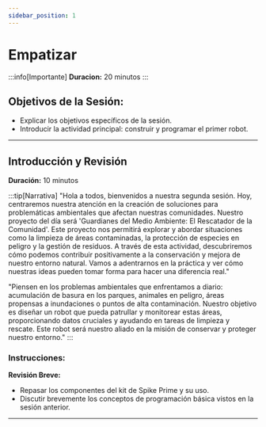 ```yaml
---
sidebar_position: 1
---
```


# Empatizar 

:::info[Importante]
**Duracion:** 20 minutos
:::

## Objetivos de la Sesión:
- Explicar los objetivos específicos de la sesión.
- Introducir la actividad principal: construir y programar el primer robot.


---

## Introducción y Revisión
**Duración:** 10 minutos

:::tip[Narrativa]
"Hola a todos, bienvenidos a nuestra segunda sesión. Hoy, centraremos nuestra atención en la creación de soluciones para problemáticas ambientales que afectan nuestras comunidades. Nuestro proyecto del día será 'Guardianes del Medio Ambiente: El Rescatador de la Comunidad'. Este proyecto nos permitirá explorar y abordar situaciones como la limpieza de áreas contaminadas, la protección de especies en peligro y la gestión de residuos. A través de esta actividad, descubriremos cómo podemos contribuir positivamente a la conservación y mejora de nuestro entorno natural. Vamos a adentrarnos en la práctica y ver cómo nuestras ideas pueden tomar forma para hacer una diferencia real."

"Piensen en los problemas ambientales que enfrentamos a diario: acumulación de basura en los parques, animales en peligro, áreas propensas a inundaciones o puntos de alta contaminación. Nuestro objetivo es diseñar un robot que pueda patrullar y monitorear estas áreas, proporcionando datos cruciales y ayudando en tareas de limpieza y rescate. Este robot será nuestro aliado en la misión de conservar y proteger nuestro entorno."
:::

### Instrucciones:
**Revisión Breve:**
- Repasar los componentes del kit de Spike Prime y su uso.
- Discutir brevemente los conceptos de programación básica vistos en la sesión anterior.

---